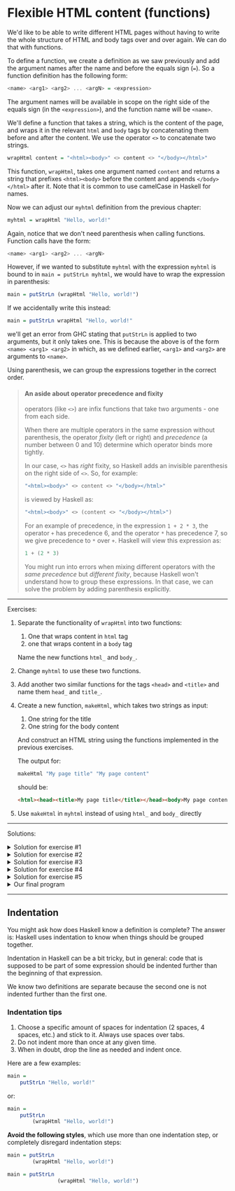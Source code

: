 # Flexible HTML content (functions)

We'd like to be able to write different HTML pages without having to write the whole
structure of HTML and body tags over and over again. We can do that with functions.

To define a function, we create a definition as we saw previously and add the argument
names after the name and before the equals sign (`=`).
So a function definition has the following form:

```hs
<name> <arg1> <arg2> ... <argN> = <expression>
```

The argument names will be available in scope on the right side of the equals sign
(in the `<expression>`), and the function name will be `<name>`.

We'll define a function that takes a string, which is the content of the page, and wraps it in
the relevant `html` and `body` tags by concatenating them before and after the content.
We use the operator `<>` to concatenate two strings.

```hs
wrapHtml content = "<html><body>" <> content <> "</body></html>"
```

This function, `wrapHtml`, takes one argument named `content` and returns a string
that prefixes `<html><body>` before the content and appends `</body></html>` after it.
Note that it is common to use camelCase in Haskell for names.

Now we can adjust our `myhtml` definition from the previous chapter:

```hs
myhtml = wrapHtml "Hello, world!"
```

Again, notice that we don't need parenthesis when calling functions. Function calls have the form:

```hs
<name> <arg1> <arg2> ... <argN>
```

However, if we wanted to substitute `myhtml` with the expression `myhtml` is bound
to in `main = putStrLn myhtml`, we would have to wrap the expression in parenthesis:

```hs
main = putStrLn (wrapHtml "Hello, world!")
```

If we accidentally write this instead:

```hs
main = putStrLn wrapHtml "Hello, world!"
```


we'll get an error from GHC stating that `putStrLn` is applied to two arguments,
but it only takes one. This is because the above is of the form `<name> <arg1> <arg2>`
in which, as we defined earlier, `<arg1>` and `<arg2>` are arguments to `<name>`.

Using parenthesis, we can group the expressions together in the correct order.

> #### An aside about operator precedence and fixity
>
> operators (like `<>`) are infix functions that take two arguments - one from each side.
>
> When there are multiple operators in the same expression without parenthesis, the operator
> *fixity* (left or right) and *precedence* (a number between 0 and 10) determine which
> operator binds more tightly.
>
> In our case, `<>` has *right* fixity, so Haskell adds an invisible parenthesis on the right side
> of `<>`. So, for example:
>
> ```hs
> "<html><body>" <> content <> "</body></html>"
> ```
>
> is viewed by Haskell as:
>
> ```hs
> "<html><body>" <> (content <> "</body></html>")
> ```
>
> For an example of precedence, in the expression `1 + 2 * 3`,
> the operator `+` has precedence 6, and the operator `*` has precedence 7,
> so we give precedence to `*` over `+`. Haskell will view this expression as:
>
> ```hs
> 1 + (2 * 3)
> ```
>
> You might run into errors when mixing different operators with the *same precedence*
> but *different fixity*, because Haskell won't understand how to group these expressions.
> In that case, we can solve the problem by adding parenthesis explicitly.

---

Exercises:

1. Separate the functionality of `wrapHtml` into two functions:
   1. One that wraps content in `html` tag
   2. one that wraps content in a `body` tag

   Name the new functions `html_` and `body_`.
2. Change `myhtml` to use these two functions.
3. Add another two similar functions for the tags `<head>` and `<title>`
   and name them `head_` and `title_`.
4. Create a new function, `makeHtml`, which takes two strings as input:
   1. One string for the title
   2. One string for the body content
   
   And construct an HTML string using the functions implemented in the previous exercises.
   
   The output for:
   
   ```hs
   makeHtml "My page title" "My page content"
   ```
   
   should be:
   
   ```html
   <html><head><title>My page title</title></head><body>My page content</body></html>
   ```
5. Use `makeHtml` in `myhtml` instead of using `html_` and `body_` directly

---

Solutions:

<details>
  <summary>Solution for exercise #1</summary>
  
  ```hs
  html_ content = "<html>" <> content <> "</html>"
     
  body_ content = "<body>" <> content <> "</body>"
  ```

</details>

<details>
  <summary>Solution for exercise #2</summary>
  
  ```hs
  myhtml = html_ (body_ "Hello, world!")
  ```

</details>

<details>
  <summary>Solution for exercise #3</summary>
  
  ```hs
  head_ content = "<head>" <> content <> "</head>"
  
  title_ content = "<title>" <> content <> "</title>"
  ```

</details>

<details>
  <summary>Solution for exercise #4</summary>
  
  ```hs
  makeHtml title content = html_ (head_ (title_ title) <> body_ content)
  ```

</details>


<details>
  <summary>Solution for exercise #5</summary>
  
  ```hs
  myhtml = makeHtml "Hello title" "Hello, world!"
  ```

</details>


<details>
  <summary>Our final program</summary>
  
  ```hs
  -- hello.hs

  main = putStrLn myhtml

  myhtml = makeHtml "Hello title" "Hello, world!"

  makeHtml title content = html_ (head_ (title_ title) <> body_ content)

  html_ content = "<html>" <> content <> "</html>"
     
  body_ content = "<body>" <> content <> "</body>"

  head_ content = "<head>" <> content <> "</head>"
  
  title_ content = "<title>" <> content <> "</title>"
  ```

   We can now run our `hello.hs` program, pipeline the output into a file,
   and open it in our browser:
   
   ```sh
   runghc hello.hs > hello.html
   firefox hello.html
   ```

It should display `Hello, world!` on the page and `Hello title` on the page's title.

</details>


---

## Indentation

You might ask how does Haskell know a definition is complete?
The answer is: Haskell uses indentation to know when things should be grouped together.

Indentation in Haskell can be a bit tricky, but in general: code that is supposed to be
part of some expression should be indented further than the beginning of that expression.

We know two definitions are separate because the second one is not indented further than the first one.


### Indentation tips

1. Choose a specific amount of spaces for indentation (2 spaces, 4 spaces, etc.) and stick to it.
   Always use spaces over tabs.
2. Do not indent more than once at any given time.
3. When in doubt, drop the line as needed and indent once.

Here are a few examples:

```hs
main =
    putStrLn "Hello, world!"
```

or:

```hs
main =
    putStrLn
        (wrapHtml "Hello, world!")
```

__Avoid the following styles__, which use more than one indentation step, or completely disregard
indentation steps:

```hs
main = putStrLn
        (wrapHtml "Hello, world!")
```

```hs
main = putStrLn
                (wrapHtml "Hello, world!")
```

